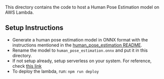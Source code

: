 This directory contains the code to host a Human Pose Estimation model on AWS Lambda.

## Setup Instructions

- Generate a human pose estimation model in ONNX format with the instructions mentioned in the [human_pose_estimation README](../README.md).
- Rename the model to `human_pose_estimation.onnx` and put it in this directory.
- If not setup already, setup serverless on your system. For reference, check [this link](https://www.serverless.com/framework/docs/providers/aws/guide/installation/)
- To deploy the lambda, run: `npm run deploy`
